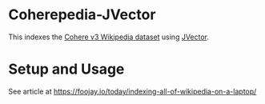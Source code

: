 # Coherepedia-JVector

This indexes the [Cohere v3 Wikipedia dataset](https://huggingface.co/datasets/Cohere/wikipedia-2023-11-embed-multilingual-v3) using [JVector](https://github.com/jbellis/jvector).

# Setup and Usage

See article at https://foojay.io/today/indexing-all-of-wikipedia-on-a-laptop/
